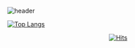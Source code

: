 
![header](https://capsule-render.vercel.app/api?type=shark&color=timeGradient&height=300&section=header&text=sonmin!&fontColor=000000&animation=twinkling&fontSize=90)

[![Top Langs](https://github-readme-stats.vercel.app/api/top-langs/?username=thsals)](https://github.com/anuraghazra/github-readme-stats)


  <div align=center>
	
  [![Hits](https://hits.seeyoufarm.com/api/count/incr/badge.svg?url=https%3A%2F%2Fgithub.com%2Fzzsza)](https://hits.seeyoufarm.com) 
	
  </div>
